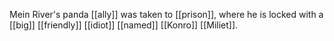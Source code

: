 Mein River's panda [[ally]] was taken to [[prison]], where he is locked with a [[big]] [[friendly]] [[idiot]] [[named]] [[Konro]] [[Miliet]].